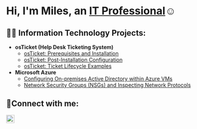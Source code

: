 <h1>Hi, I'm Miles, an <a href="https://linkedin.com/in/miles-fink">IT Professional</a>☺</h1>

<h2>👨‍💻 Information Technology Projects:</h2>

- <b>osTicket (Help Desk Ticketing System)</b>
  - [osTicket: Prerequisites and Installation](https://github.com/milesfink/osticket-prereqs)
  - [osTicket: Post-Installation Configuration](https://github.com/milesfink/post-install-config)
  - [osTicket: Ticket Lifecycle Examples](https://github.com/milesfink/ticket-lifecycle)
- <b>Microsoft Azure</b>
  - [Configuring On-premises Active Directory within Azure VMs](https://github.com/milesfink/configure-ad)
  - [Network Security Groups (NSGs) and Inspecting Network Protocols](https://github.com/milesfink/azure-network-protocols)

<h2>🤳Connect with me:</h2>


[<img align="left" alt="Josh | LinkedIn" width="22px" src="https://cdn.jsdelivr.net/npm/simple-icons@v3/icons/linkedin.svg" />][linkedin]




[linkedin]: https://linkedin.com/in/Josh
